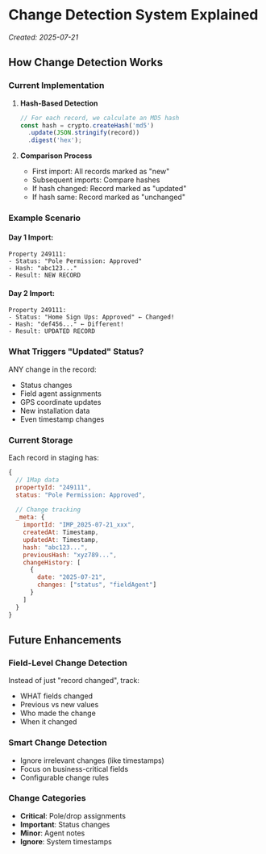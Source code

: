 # Change Detection System Explained

*Created: 2025-07-21*

## How Change Detection Works

### Current Implementation

1. **Hash-Based Detection**
   ```javascript
   // For each record, we calculate an MD5 hash
   const hash = crypto.createHash('md5')
     .update(JSON.stringify(record))
     .digest('hex');
   ```

2. **Comparison Process**
   - First import: All records marked as "new"
   - Subsequent imports: Compare hashes
   - If hash changed: Record marked as "updated"
   - If hash same: Record marked as "unchanged"

### Example Scenario

#### Day 1 Import:
```
Property 249111:
- Status: "Pole Permission: Approved"
- Hash: "abc123..."
- Result: NEW RECORD
```

#### Day 2 Import:
```
Property 249111:
- Status: "Home Sign Ups: Approved" ← Changed!
- Hash: "def456..." ← Different!
- Result: UPDATED RECORD
```

### What Triggers "Updated" Status?

ANY change in the record:
- Status changes
- Field agent assignments
- GPS coordinate updates
- New installation data
- Even timestamp changes

### Current Storage

Each record in staging has:
```javascript
{
  // 1Map data
  propertyId: "249111",
  status: "Pole Permission: Approved",
  
  // Change tracking
  _meta: {
    importId: "IMP_2025-07-21_xxx",
    createdAt: Timestamp,
    updatedAt: Timestamp,
    hash: "abc123...",
    previousHash: "xyz789...",
    changeHistory: [
      {
        date: "2025-07-21",
        changes: ["status", "fieldAgent"]
      }
    ]
  }
}
```

## Future Enhancements

### Field-Level Change Detection
Instead of just "record changed", track:
- WHAT fields changed
- Previous vs new values
- Who made the change
- When it changed

### Smart Change Detection
- Ignore irrelevant changes (like timestamps)
- Focus on business-critical fields
- Configurable change rules

### Change Categories
- **Critical**: Pole/drop assignments
- **Important**: Status changes
- **Minor**: Agent notes
- **Ignore**: System timestamps